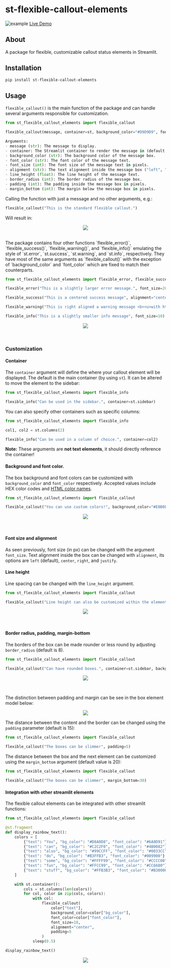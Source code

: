 # st-flexible-callout-elements

![example](./img/example.png)
[Live Demo](https://flexible-callout-elements.streamlit.app)

## About
A package for flexible, customizable callout status elements in Streamlit.

## Installation
```bash
pip install st-flexible-callout-elements
```

## Usage
`flexible_callout()` is the main function of the package and can handle several arguments responsible for customization.

```python
from st_flexible_callout_elements import flexible_callout

flexible_callout(message, container=st, background_color="#D9D9D9", font_color="#000000", font_size=16, alignment="left", line_height=1.5, border_radius=8, padding=15, margin_bottom=20)

Arguments:
- message (str): The message to display.
- container: The Streamlit container to render the message in (default is st).
- background_color (str): The background color of the message box.
- font_color (str): The font color of the message text.
- font_size (int): The font size of the message text in pixels.
- alignment (str): The text alignment inside the message box ("left", "center", "right", "justify").
- line_height (float): The line height of the message text.
- border_radius (int): The border radius of the message box.
- padding (int): The padding inside the message box in pixels.
- margin_bottom (int): The margin below the message box in pixels.
```

Calling the function with just a message and no other arguments, e.g.:

``` python
flexible_callout("This is the standard flexible callout.")
```

Will result in:

<p align="center" width="100%">
  <img src="./img/standard.png"> 
  </p>
<br>
The package contains four other functions `flexible_error()`, `flexible_success()`, `flexible_warning()`, and `flexible_info()` emulating the style of `st.error`, `st.success`, `st.warning`, and `st.info`, respectively. They have most of the same arguments as `flexible_callout()` with the exception of `background_color` and `font_color` which are fixed to match their counterparts.

``` python
from st_flexible_callout_elements import flexible_error, flexible_success, flexible_warning, flexible_info

flexible_error("This is a slightly larger error message.", font_size=20)

flexible_success("This is a centered success message", alignment="center")

flexible_warning("This is right aligned a warning message <b><u>with html elements</b></u>", alignment="right")

flexible_info("This is a slightly smaller info message", font_size=10)
```

<p align="center" width="100%">
  <img src="./img/emulate.png"> 
  </p>
<br>

### Customization

#### Container

The `container` argument will define the where your callout element will be displayed. The default is the main container (by using `st`). It can be altered to move the element to the sidebar:

```python
from st_flexible_callout_elements import flexible_info

flexible_info("Can be used in the sidebar.", container=st.sidebar)
```

You can also specify other containers such as specific columns:

```python
from st_flexible_callout_elements import flexible_info

col1, col2 = st.columns(2)

flexible_info("Can be used in a column of choice.", container=col2)
```
**Note:** These arguments are **not text elements**, it should directly reference the container!
<br>

#### Background and font color.
The box background and font colors can be customized with `background_color` and `font_color` respectively. Accepted values include HEX color codes and [HTML color names](https://www.w3schools.com/tags/ref_colornames.asp).

```python
from st_flexible_callout_elements import flexible_callout

flexible_callout("You can use custom colors!", background_color="#E0B0FF", font_color="#301934")
```

<p align="center" width="100%">
  <img src="./img/custom_colors.png"> 
  </p>
<br>

#### Font size and alignment
As seen previously, font size (in px) can be changed with the argument `font_size`. Text alignment inside the box can be changed with `alignment`, its options are `left` (default), `center`, `right`, and  `justify`.

#### Line height

Line spacing can be changed with the `line_height` argument.

```python
from st_flexible_callout_elements import flexible_callout

flexible_callout("Line height can also be customized within the element", container=st.sidebar, background_color="#FFD1C1", font_color="#CC5733", line_height=2)
```

<p align="center" width="100%">
  <img src="./img/line_height.png"> 
  </p>
<br>

#### Border radius, padding, margin-bottom

The borders of the box can be made rounder or less round by adjusting `border_radius` (default is 8).

```python
from st_flexible_callout_elements import flexible_callout

flexible_callout("Can have rounded boxes.", container=st.sidebar, background_color="#FFCCF2", font_color="#CC3385", border_radius=25)
```

<p align="center" width="100%">
  <img src="./img/rounded.png"> 
  </p>
<br>

The distinction between padding and margin can be see in the box element model below:

<p align="center" width="100%">
  <img src="./img/css_box_elements.png"> 
  </p>

The distance between the content and the border can be changed using the `padding` parameter (default is 15):

```python
from st_flexible_callout_elements import flexible_callout

flexible_callout("The boxes can be slimmer", padding=5)
```

The distance between the box and the next element can be customized using the `margin_bottom` argument (default value is 20):

```python
from st_flexible_callout_elements import flexible_callout

flexible_callout("The boxes can be slimmer", margin_bottom=30)
```

#### Integration with other streamlit elements

The flexible callout elements can be integrated with other streamlit functions:

```python
from st_flexible_callout_elements import flexible_callout

@st.fragment
def display_rainbow_text():
    colors = [
        {"text": "You", "bg_color": "#D8A0D8", "font_color": "#6A0D91"},
        {"text": "can", "bg_color": "#C2C2F0", "font_color": "#4B0082"},
        {"text": "also", "bg_color": "#99CCFF", "font_color": "#0033CC"},
        {"text": "do", "bg_color": "#B3FFB3", "font_color": "#009900"},
        {"text": "some", "bg_color": "#FFFF99", "font_color": "#CCCC00"},
        {"text": "fun", "bg_color": "#FFCC99", "font_color": "#CC6600"},
        {"text": "stuff", "bg_color": "#FFB3B3", "font_color": "#B30000"}
    ]

    with st.container():
        cols = st.columns(len(colors))
        for col, color in zip(cols, colors):
            with col:
                flexible_callout(
                    color["text"],
                    background_color=color["bg_color"],
                    font_color=color["font_color"],
                    font_size=18,
                    alignment="center",
                    padding=5
                )
            sleep(0.5)

display_rainbow_text()
```

<p align="center" width="100%">
  <img src="./img/fun_stuff.gif"> 
  </p>
<br>

